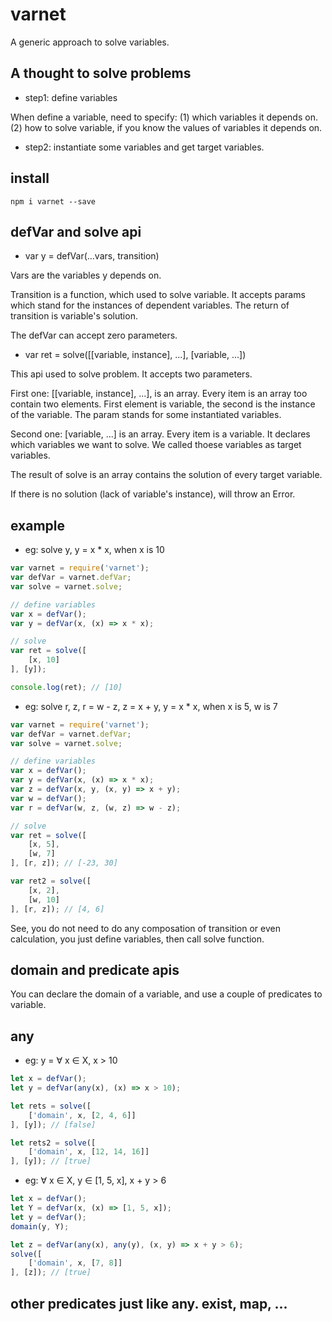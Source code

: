 # varnet

A generic approach to solve variables.

## A thought to solve problems

- step1: define variables

When define a variable, need to specify:
(1) which variables it depends on.
(2) how to solve variable, if you know the values of variables it depends on.

- step2: instantiate some variables and get target variables.

## install

`npm i varnet --save`

## defVar and solve api

- var y = defVar(...vars, transition)

Vars are the variables y depends on.

Transition is a function, which used to solve variable. It accepts params which stand for the instances of dependent variables. The return of transition is variable's solution.

The defVar can accept zero parameters.

- var ret = solve([[variable, instance], ...], [variable, ...])

This api used to solve problem. It accepts two parameters.

First one: [[variable, instance], ...], is an array. Every item is an array too contain two elements. First element is variable, the second is the instance of the variable. The param stands for some instantiated variables.

Second one: [variable, ...] is an array. Every item is a variable. It declares which variables we want to solve. We called thoese variables as target variables.

The result of solve is an array contains the solution of every target variable.

If there is no solution (lack of variable's instance), will throw an Error.

## example

- eg: solve y, y =  x * x, when x is 10

```js
var varnet = require('varnet');
var defVar = varnet.defVar;
var solve = varnet.solve;

// define variables
var x = defVar();
var y = defVar(x, (x) => x * x);

// solve
var ret = solve([
    [x, 10]
], [y]);

console.log(ret); // [10]
```

- eg: solve r, z, r = w - z, z = x + y, y = x * x, when x is 5, w is 7

```js
var varnet = require('varnet');
var defVar = varnet.defVar;
var solve = varnet.solve;

// define variables
var x = defVar();
var y = defVar(x, (x) => x * x);
var z = defVar(x, y, (x, y) => x + y);
var w = defVar();
var r = defVar(w, z, (w, z) => w - z);

// solve
var ret = solve([
    [x, 5],
    [w, 7]
], [r, z]); // [-23, 30]

var ret2 = solve([
    [x, 2],
    [w, 10]
], [r, z]); // [4, 6]
```

See, you do not need to do any composation of transition or even calculation, you just define variables, then call solve function.

## domain and predicate apis

You can declare the domain of a variable, and use a couple of predicates to variable.

## any

- eg: y = ∀ x ∈ X, x > 10

```js
let x = defVar();
let y = defVar(any(x), (x) => x > 10);

let rets = solve([
    ['domain', x, [2, 4, 6]]
], [y]); // [false]

let rets2 = solve([
    ['domain', x, [12, 14, 16]]
], [y]); // [true]
```

- eg: ∀ x ∈ X, y ∈ [1, 5, x], x + y > 6

```js
let x = defVar();
let Y = defVar(x, (x) => [1, 5, x]);
let y = defVar();
domain(y, Y);

let z = defVar(any(x), any(y), (x, y) => x + y > 6);
solve([
    ['domain', x, [7, 8]]
], [z]); // [true]
```

## other predicates just like any. exist, map, ...
